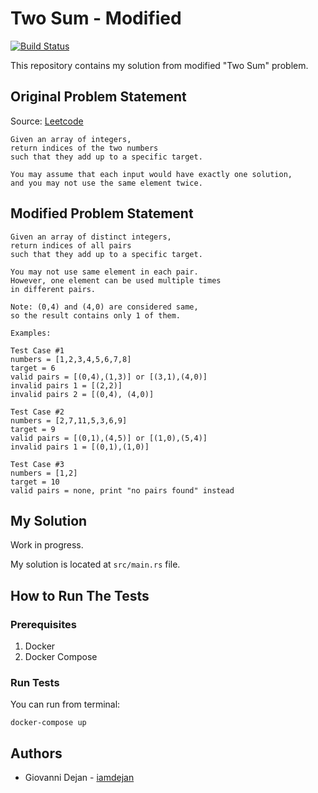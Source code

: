 # Two Sum - Modified

[![Build Status](https://travis-ci.org/iamdejan/rust-two-sum-modified.svg?branch=master)](https://travis-ci.org/iamdejan/rust-two-sum-modified)

This repository contains my solution from modified "Two Sum" problem.

## Original Problem Statement

Source: [Leetcode](https://leetcode.com/problems/two-sum/)

```
Given an array of integers,
return indices of the two numbers
such that they add up to a specific target.

You may assume that each input would have exactly one solution,
and you may not use the same element twice.
```

## Modified Problem Statement

```
Given an array of distinct integers,
return indices of all pairs
such that they add up to a specific target.

You may not use same element in each pair.
However, one element can be used multiple times
in different pairs.

Note: (0,4) and (4,0) are considered same,
so the result contains only 1 of them.

Examples:

Test Case #1
numbers = [1,2,3,4,5,6,7,8]
target = 6
valid pairs = [(0,4),(1,3)] or [(3,1),(4,0)]
invalid pairs 1 = [(2,2)]
invalid pairs 2 = [(0,4), (4,0)]

Test Case #2
numbers = [2,7,11,5,3,6,9]
target = 9
valid pairs = [(0,1),(4,5)] or [(1,0),(5,4)]
invalid pairs 1 = [(0,1),(1,0)]

Test Case #3
numbers = [1,2]
target = 10
valid pairs = none, print "no pairs found" instead
```

## My Solution

Work in progress.

My solution is located at `src/main.rs` file.

## How to Run The Tests

### Prerequisites
1) Docker
2) Docker Compose

### Run Tests

You can run from terminal:
```
docker-compose up
```

## Authors
- Giovanni Dejan - [iamdejan](https://github.com/iamdejan)
